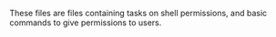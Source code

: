 These files are files containing tasks on shell permissions, and basic commands to give permissions to users.

